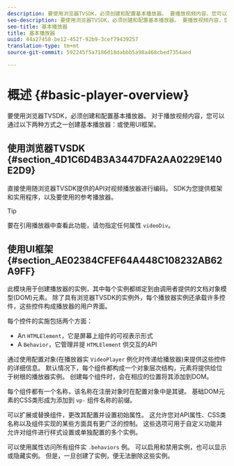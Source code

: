 ```yaml
---
description: 要使用浏览器TVSDK，必须创建和配置基本播放器。 要播放视频内容，您可以使用浏览器TVSDK或UI框架通过两种方式之一创建基本播放器。
seo-description: 要使用浏览器TVSDK，必须创建和配置基本播放器。 要播放视频内容，您可以使用浏览器TVSDK或UI框架通过两种方式之一创建基本播放器。
seo-title: 基本播放器
title: 基本播放器
uuid: 44a27458-be12-452f-92b9-3cef79439257
translation-type: tm+mt
source-git-commit: 592245f5a7186d18dabbb5a98a468cbed7354aed

---
```



# 概述 {#basic-player-overview}

要使用浏览器TVSDK，必须创建和配置基本播放器。 对于播放视频内容，您可以通过以下两种方式之一创建基本播放器：或使用UI框架。

## 使用浏览器TVSDK {#section_4D1C6D4B3A3447DFA2AA0229E140E2D9}

直接使用随浏览器TVSDK提供的API对视频播放器进行编码。 SDK为您提供框架和实用程序，以及要使用的参考播放器。

>[!TIP]
>
>要在引用播放器中查看此功能，请勿指定任何属性 `videoDiv`。

## 使用UI框架 {#section_AE02384CFEF64A448C108232AB62A9FF}

此模块用于创建播放器的实例，其中每个实例都绑定到由调用者提供的文档对象模型(DOM)元素。 除了具有浏览器TVSDK的实例外，每个播放器实例还承载许多控件，这些控件构成播放器的用户界面。

每个控件的实施包括两个方面：

* An `HTMLElement`，它是屏幕上组件的可视表示形式
* A `Behavior`，它管理并提 `HTMLElement` 供交互的API

通过使用配置对象(在播放器实 `VideoPlayer` 例化时传递给播放器)来提供这些控件的详细信息。 默认情况下，每个组件都构成一个对象层次结构，元素将提供给位于树根的播放器实例。 创建每个组件时，会在相应的位置将其添加到DOM。

每个组件都有一个名称，该名称在注册对象时在配置对象中是其键。 基础DOM元素的CSS类形成为添加到 `vp-` 组件名称的前缀。

可以扩展或替换组件，更改其配置并设置初始属性。 这允许您对API属性、CSS类名称以及组件实现的某些方面具有更广泛的控制。 这些选项可用于自定义功能并允许对组件进行样式设置或单独配置的多个实例。

可以使用属性访问所有组件实 `.behaviors` 例。 可以启用和禁用实例，也可以显示或隐藏实例。 但是，一旦创建了实例，便无法删除这些实例。
